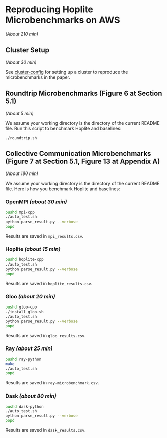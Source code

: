 # Reproducing Hoplite Microbenchmarks on AWS

_(About 210 min)_

## Cluster Setup

_(About 30 min)_

See [cluster-config](cluster-config) for setting up a cluster to reproduce the microbenchmarks in the paper.

## Roundtrip Microbenchmarks (Figure 6 at Section 5.1)

_(About 5 min)_

We assume your working directory is the directory of the current README file. Run this script to benchmark Hoplite and baselines:

```bash
./roundtrip.sh
```

## Collective Communication Microbenchmarks (Figure 7 at Section 5.1, Figure 13 at Appendix A)

_(About 180 min)_

We assume your working directory is the directory of the current README file. Here is how you benchmark Hoplite and baselines:

### OpenMPI _(about 30 min)_

```bash
pushd mpi-cpp
./auto_test.sh
python parse_result.py --verbose
popd
```

Results are saved in `mpi_results.csv`.

### Hoplite _(about 15 min)_

```bash
pushd hoplite-cpp
./auto_test.sh
python parse_result.py --verbose
popd
```

Results are saved in `hoplite_results.csv`.

### Gloo _(about 20 min)_

```bash
pushd gloo-cpp
./install_gloo.sh
./auto_test.sh
python parse_result.py --verbose
popd
```

Results are saved in `gloo_results.csv`.

### Ray _(about 25 min)_

```bash
pushd ray-python
make
./auto_test.sh
popd
```

Results are saved in `ray-microbenchmark.csv`.

### Dask _(about 80 min)_

```bash
pushd dask-python
./auto_test.sh
python parse_result.py --verbose
popd
```

Results are saved in `dask_results.csv`.
